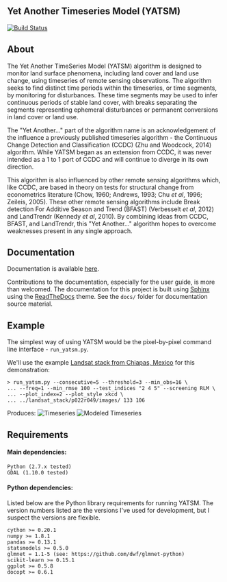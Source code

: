 Yet Another Timeseries Model (YATSM)
------------------------------------
[![Build Status](https://travis-ci.org/ceholden/yatsm.svg)](https://travis-ci.org/ceholden/yatsm)
## About
The Yet Another TimeSeries Model (YATSM) algorithm is designed to monitor land
surface phenomena, including land cover and land use change, using timeseries
of remote sensing observations. The algorithm seeks to find distinct time
periods within the timeseries, or time segments, by monitoring for disturbances. These time segments may be used to infer continuous periods of stable land cover, with breaks separating the segments representing ephemeral disturbances or permanent conversions in land cover or land use.

The "Yet Another..." part of the algorithm name is an acknowledgement of the influence a previously published timeseries algorithm - the Continuous Change Detection and Classification (CCDC) (Zhu and Woodcock, 2014) algorithm. While YATSM began as an extension from CCDC, it was never intended as a 1 to 1 port of CCDC and will continue to diverge in its own direction.

This algorithm is also influenced by other remote sensing algorithms which, like CCDC, are based in theory on tests for structural change from econometrics
literature (Chow, 1960; Andrews, 1993; Chu *et al*, 1996; Zeileis, 2005). These other remote sensing algorithms include Break detection For Additive Season and Trend (BFAST) (Verbesselt *et al*, 2012) and LandTrendr (Kennedy *et al*, 2010). By combining ideas from CCDC, BFAST, and LandTrendr, this "Yet Another..." algorithm hopes to overcome weaknesses present in any single approach.

## Documentation

Documentation is available [here](http://ceholden.github.io/yatsm/).

Contributions to the documentation, especially for the user guide, is more than welcomed. The documentation for this project is built using [Sphinx](http://sphinx-doc.org/) using the [ReadTheDocs](https://readthedocs.org/) theme. See the `docs/` folder for documentation source material.

## Example
The simplest way of using YATSM would be the pixel-by-pixel command line interface - `run_yatsm.py`.

We'll use the example [Landsat stack from Chiapas, Mexico](https://github.com/ceholden/landsat_stack) for this demonstration:

    > run_yatsm.py --consecutive=5 --threshold=3 --min_obs=16 \
    ... --freq=1 --min_rmse 100 --test_indices "2 4 5" --screening RLM \
    ... --plot_index=2 --plot_style xkcd \
    ... ../landsat_stack/p022r049/images/ 133 106

Produces:
    ![Timeseries](docs/media/double_cut_ts_b3.png)
    ![Modeled Timeseries](docs/media/double_cut_ts_fitted_b3.png)

## Requirements
#### Main dependencies:

    Python (2.7.x tested)
    GDAL (1.10.0 tested)

#### Python dependencies:
Listed below are the Python library requirements for running YATSM. The version numbers listed are the versions I've used for development, but I suspect the versions are flexible.

    cython >= 0.20.1
    numpy >= 1.8.1
    pandas >= 0.13.1
    statsmodels >= 0.5.0
    glmnet = 1.1-5 (see: https://github.com/dwf/glmnet-python)
    scikit-learn >= 0.15.1
    ggplot >= 0.5.8
    docopt >= 0.6.1
